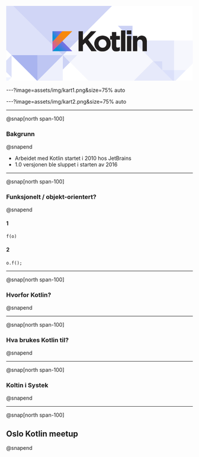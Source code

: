 ![](assets/img/kotlin-logo.png)

---?image=assets/img/kart1.png&size=75% auto

---?image=assets/img/kart2.png&size=75% auto

---
@snap[north span-100]
### Bakgrunn
@snapend

* Arbeidet med Kotlin startet i 2010 hos JetBrains
* 1.0 versjonen ble sluppet i starten av 2016


---
@snap[north span-100]
### Funksjonelt / objekt-orientert?
@snapend

#### 1
```
f(o)
```

#### 2
````
o.f();
````

---
@snap[north span-100]
### Hvorfor Kotlin?
@snapend

---
@snap[north span-100]
### Hva brukes Kotlin til?
@snapend

---
@snap[north span-100]
### Koltin i Systek
@snapend

---
@snap[north span-100]
## Oslo Kotlin meetup
@snapend
